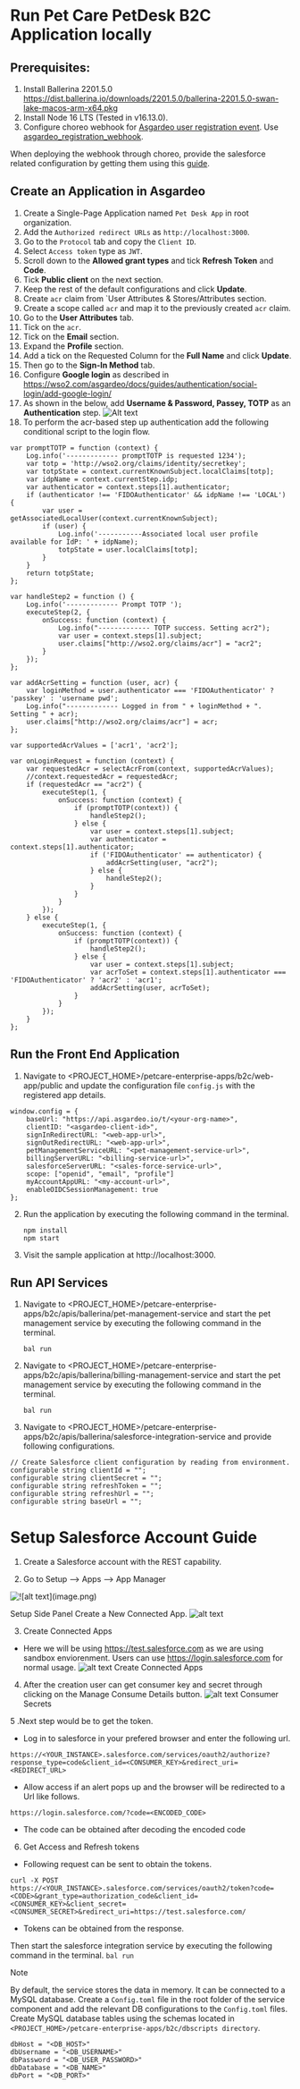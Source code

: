 # Run Pet Care PetDesk B2C Application locally

## Prerequisites:
1. Install Ballerina 2201.5.0 https://dist.ballerina.io/downloads/2201.5.0/ballerina-2201.5.0-swan-lake-macos-arm-x64.pkg
2. Install Node 16 LTS (Tested in v16.13.0).
3. Configure choreo webhook for [Asgardeo user registration event](https://wso2.com/asgardeo/docs/guides/asgardeo-events/#implement-business-use-cases-for-asgardeo-events). Use [asgardeo_registration_webhook](/petcare-enterprise-apps/b2c/webhooks/asgardeo_registration_webhook/).

When deploying the webhook through choreo, provide the salesforce related configuration by getting them using this [guide](#setup-salesforce-account-guide).


## Create an Application in Asgardeo
1. Create a Single-Page Application named `Pet Desk App` in root organization.
2. Add the `Authorized redirect URLs` as `http://localhost:3000`.
3. Go to the `Protocol` tab and copy the `Client ID`.
4. Select `Access token` type as `JWT`.
5. Scroll down to the **Allowed grant types** and tick **Refresh Token** and **Code**.
6. Tick **Public client** on the next section.
7. Keep the rest of the default configurations and click **Update**.
8. Create `acr` claim from `User Attributes & Stores/Attributes section.
9. Create a scope called `acr` and map it to the previously created `acr` claim.
10. Go to the **User Attributes** tab.
11. Tick on the `acr`.
12. Tick on the **Email** section.
13. Expand the **Profile** section.
14. Add a tick on the Requested Column for the **Full Name** and click **Update**.
15. Then go to the **Sign-In Method** tab.
16. Configure **Google login** as described in https://wso2.com/asgardeo/docs/guides/authentication/social-login/add-google-login/
17. As shown in the below, add **Username & Password, Passey, TOTP** as an **Authentication** step.
![Alt text](readme-resources/sign-in-methods.png?raw=true "Sign In Methods")
18. To perform the acr-based step up authentication add the following conditional script to the login flow.

```
var promptTOTP = function (context) {
    Log.info('------------- promptTOTP is requested 1234');
    var totp = 'http://wso2.org/claims/identity/secretkey';
    var totpState = context.currentKnownSubject.localClaims[totp];
    var idpName = context.currentStep.idp;
    var authenticator = context.steps[1].authenticator;
    if (authenticator !== 'FIDOAuthenticator' && idpName !== 'LOCAL') {
        var user = getAssociatedLocalUser(context.currentKnownSubject);
        if (user) {
            Log.info('-----------Associated local user profile available for IdP: ' + idpName);
            totpState = user.localClaims[totp];
        }
    }
    return totpState;
};

var handleStep2 = function () {
    Log.info('------------- Prompt TOTP ');
    executeStep(2, {
        onSuccess: function (context) {
            Log.info("------------- TOTP success. Setting acr2");
            var user = context.steps[1].subject;
            user.claims["http://wso2.org/claims/acr"] = "acr2";
        }
    });
};

var addAcrSetting = function (user, acr) {
    var loginMethod = user.authenticator === 'FIDOAuthenticator' ? 'passkey' : 'username pwd';
    Log.info("------------- Logged in from " + loginMethod + ". Setting " + acr);
    user.claims["http://wso2.org/claims/acr"] = acr;
};

var supportedAcrValues = ['acr1', 'acr2'];

var onLoginRequest = function (context) {
    var requestedAcr = selectAcrFrom(context, supportedAcrValues);
    //context.requestedAcr = requestedAcr;
    if (requestedAcr == "acr2") {
        executeStep(1, {
            onSuccess: function (context) {
                if (promptTOTP(context)) {
                    handleStep2();
                } else {
                    var user = context.steps[1].subject;
                    var authenticator = context.steps[1].authenticator;
                    if ('FIDOAuthenticator' == authenticator) {
                        addAcrSetting(user, "acr2");
                    } else {
                        handleStep2();
                    }
                }
            }
        });
    } else {
        executeStep(1, {
            onSuccess: function (context) {
                if (promptTOTP(context)) {
                    handleStep2();
                } else {
                    var user = context.steps[1].subject;
                    var acrToSet = context.steps[1].authenticator === 'FIDOAuthenticator' ? 'acr2' : 'acr1';
                    addAcrSetting(user, acrToSet);
                }
            }
        });
    }
};
```

## Run the Front End Application
1. Navigate to <PROJECT_HOME>/petcare-enterprise-apps/b2c/web-app/public and update the configuration file 
   `config.js` with the registered app details.
   
```
window.config = {
    baseUrl: "https://api.asgardeo.io/t/<your-org-name>",
    clientID: "<asgardeo-client-id>",
    signInRedirectURL: "<web-app-url>",
    signOutRedirectURL: "<web-app-url>",
    petManagementServiceURL: "<pet-management-service-url>",
    billingServerURL: "<billing-service-url>",
    salesforceServerURL: "<sales-force-service-url>",
    scope: ["openid", "email", "profile"]
    myAccountAppURL: "<my-account-url>",
    enableOIDCSessionManagement: true
};
```

2. Run the application by executing the following command in the terminal.
    ```
    npm install
    npm start
    ```
3. Visit the sample application at http://localhost:3000. 

## Run API Services
1. Navigate to <PROJECT_HOME>/petcare-enterprise-apps/b2c/apis/ballerina/pet-management-service and start the 
   pet management service by executing the following command in the terminal.
    ```
    bal run
    ```
2. Navigate to <PROJECT_HOME>/petcare-enterprise-apps/b2c/apis/ballerina/billing-management-service and start the 
   pet management service by executing the following command in the terminal.
    ```
    bal run
    ```
3. Navigate to <PROJECT_HOME>/petcare-enterprise-apps/b2c/apis/ballerina/salesforce-integration-service and provide following configurations.

```config
// Create Salesforce client configuration by reading from environment.
configurable string clientId = "";
configurable string clientSecret = "";
configurable string refreshToken = "";
configurable string refreshUrl = "";
configurable string baseUrl = "";
```

# Setup Salesforce Account Guide

1. Create a Salesforce account with the REST capability.

2. Go to Setup --> Apps --> App Manager

![!\[alt text\](image.png)](https://raw.githubusercontent.com/ballerina-platform/module-ballerinax-sfdc/master/docs/setup/resources/side-panel.png)

Setup Side Panel
Create a New Connected App.
![alt text](https://raw.githubusercontent.com/ballerina-platform/module-ballerinax-sfdc/master/docs/setup/resources/create-connected-apps.png)

3. Create Connected Apps

- Here we will be using https://test.salesforce.com as we are using sandbox enviorenment. Users can use https://login.salesforce.com for normal usage.
![alt text](https://raw.githubusercontent.com/ballerina-platform/module-ballerinax-sfdc/master/docs/setup/resources/create_connected%20_app.png)
Create Connected Apps

4. After the creation user can get consumer key and secret through clicking on the Manage Consume Details button.
![alt text](https://raw.githubusercontent.com/ballerina-platform/module-ballerinax-sfdc/master/docs/setup/resources/crdentials.png)
Consumer Secrets

5 .Next step would be to get the token.

- Log in to salesforce in your prefered browser and enter the following url.
```url
https://<YOUR_INSTANCE>.salesforce.com/services/oauth2/authorize?response_type=code&client_id=<CONSUMER_KEY>&redirect_uri=<REDIRECT_URL>
```
- Allow access if an alert pops up and the browser will be redirected to a Url like follows.

```url
https://login.salesforce.com/?code=<ENCODED_CODE>
```
- The code can be obtained after decoding the encoded code

6. Get Access and Refresh tokens

- Following request can be sent to obtain the tokens.

```curl
curl -X POST https://<YOUR_INSTANCE>.salesforce.com/services/oauth2/token?code=<CODE>&grant_type=authorization_code&client_id=<CONSUMER_KEY>&client_secret=<CONSUMER_SECRET>&redirect_uri=https://test.salesforce.com/
```
- Tokens can be obtained from the response.

Then start the 
   salesforce integration service by executing the following command in the terminal.
    ```
    bal run
    ```
    
    
> [!NOTE]
> By default, the service stores the data in memory. It can be connected to a MySQL database. Create a `Config.toml` file in the root folder of the service component and add the relevant DB configurations to the `Config.toml` files. Create MySQL database tables using the schemas located in `<PROJECT_HOME>/petcare-enterprise-apps/b2c/dbscripts directory`.

```
dbHost = "<DB_HOST>" 
dbUsername = "<DB_USERNAME>" 
dbPassword = "<DB_USER_PASSWORD>" 
dbDatabase = "<DB_NAME>" 
dbPort = "<DB_PORT>"
```
